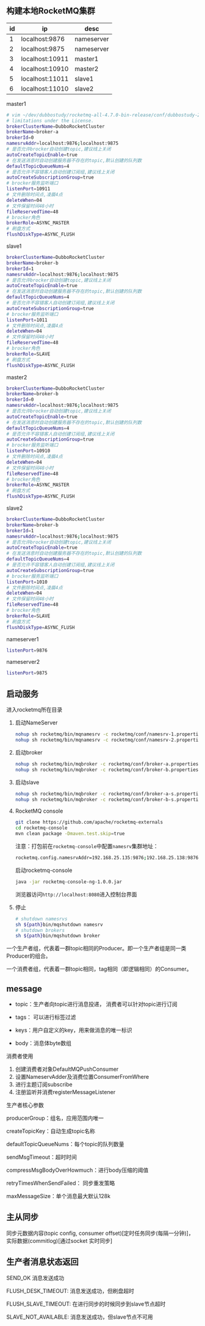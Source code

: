 

## 构建本地RocketMQ集群

| id   | ip              | desc       |
| ---- | --------------- | ---------- |
| 1    | localhost:9876  | nameserver |
| 2    | localhost:9875  | nameserver |
| 3    | localhost:10911 | master1    |
| 4    | localhost:10910 | master2    |
| 5    | localhost:11011 | slave1     |
| 6    | localhost:11010 | slave2     |

master1

```bash
# vim ~/dev/dubbostudy/rocketmq-all-4.7.0-bin-release/conf/dubbostudy-2m-2s-async/broker-a.properties
# limitations under the License.
brokerClusterName=DubboRocketCluster
brokerName=broker-a
brokerId=0
namesrvAddr=localhost:9876;localhost:9875
# 是否允许brocker自动创建topic,建议线上关闭
autoCreateTopicEnable=true
# 在发送消息时自动创建服务器不存在的topic,默认创建的队列数
defaultTopicQueueNums=4
# 是否允许不容错客人自动创建订阅组,建议线上关闭
autoCreateSubscriptionGroup=true
# brocker服务监听端口
listenPort=10911
# 文件删除时间点,凌晨4点
deleteWhen=04
# 文件保留时间48小时
fileReservedTime=48
# brocker角色
brokerRole=ASYNC_MASTER
# 刷盘方式
flushDiskType=ASYNC_FLUSH
```

slave1

```bash
brokerClusterName=DubboRocketCluster
brokerName=broker-b
brokerId=1
namesrvAddr=localhost:9876;localhost:9875
# 是否允许brocker自动创建topic,建议线上关闭
autoCreateTopicEnable=true
# 在发送消息时自动创建服务器不存在的topic,默认创建的队列数
defaultTopicQueueNums=4
# 是否允许不容错客人自动创建订阅组,建议线上关闭
autoCreateSubscriptionGroup=true
# brocker服务监听端口
listenPort=1011
# 文件删除时间点,凌晨4点
deleteWhen=04
# 文件保留时间48小时
fileReservedTime=48
# brocker角色
brokerRole=SLAVE
# 刷盘方式
flushDiskType=ASYNC_FLUSH
```

master2

```bash
brokerClusterName=DubboRocketCluster
brokerName=broker-b
brokerId=0
namesrvAddr=localhost:9876;localhost:9875
# 是否允许brocker自动创建topic,建议线上关闭
autoCreateTopicEnable=true
# 在发送消息时自动创建服务器不存在的topic,默认创建的队列数
defaultTopicQueueNums=4
# 是否允许不容错客人自动创建订阅组,建议线上关闭
autoCreateSubscriptionGroup=true
# brocker服务监听端口
listenPort=10910
# 文件删除时间点,凌晨4点
deleteWhen=04
# 文件保留时间48小时
fileReservedTime=48
# brocker角色
brokerRole=ASYNC_MASTER
# 刷盘方式
flushDiskType=ASYNC_FLUSH
```

slave2

```bash
brokerClusterName=DubboRocketCluster
brokerName=broker-b
brokerId=1
namesrvAddr=localhost:9876;localhost:9875
# 是否允许brocker自动创建topic,建议线上关闭
autoCreateTopicEnable=true
# 在发送消息时自动创建服务器不存在的topic,默认创建的队列数
defaultTopicQueueNums=4
# 是否允许不容错客人自动创建订阅组,建议线上关闭
autoCreateSubscriptionGroup=true
# brocker服务监听端口
listenPort=1010
# 文件删除时间点,凌晨4点
deleteWhen=04
# 文件保留时间48小时
fileReservedTime=48
# brocker角色
brokerRole=SLAVE
# 刷盘方式
flushDiskType=ASYNC_FLUSH
```

nameserver1

```bash
listenPort=9876
```

nameserver2

```bash
listenPort=9875
```

## 启动服务

进入rocketmq所在目录



1. 启动NameServer

   ```bash
   nohup sh rocketmq/bin/mqnamesrv -c rocketmq/conf/namesrv-1.properties
   nohup sh rocketmq/bin/mqnamesrv -c rocketmq/conf/namesrv-2.properties
   ```

2. 启动broker

   ```bash
   nohup sh rocketmq/bin/mqbroker -c rocketmq/conf/broker-a.properties &
   nohup sh rocketmq/bin/mqbroker -c rocketmq/conf/broker-b.properties &
   ```

3. 启动slave

   ```bash
   nohup sh rocketmq/bin/mqbroker -c rocketmq/conf/broker-a-s.properties &
   nohup sh rocketmq/bin/mqbroker -c rocketmq/conf/broker-b-s.properties &
   ```

4. RocketMQ console

   ```bash
   git clone https://github.com/apache/rocketmq-externals
   cd rocketmq-console
   mvn clean package -Dmaven.test.skip=true
   ```

   注意：打包前在```rocketmq-console```中配置```namesrv```集群地址：

   ```bash
   rocketmq.config.namesrvAddr=192.168.25.135:9876;192.168.25.138:9876
   ```

   启动rocketmq-console

   ```bash
   java -jar rocketmq-console-ng-1.0.0.jar
   ```

   浏览器访问`http://localhost:8080`进入控制台界面  
   
5. 停止

   ```bash
   # shutdown namesrvs
   sh ${path}bin/mqshutdown namesrv
   # shutdown brokers
   sh ${path}bin/mqshutdown broker
   ```

一个生产者组，代表着一群topic相同的Producer。即一个生产者组是同一类Producer的组合。

一个消费者组，代表着一群topic相同，tag相同（即逻辑相同）的Consumer。   



## message

- topic：生产者向topic进行消息投递， 消费者可以针对topic进行订阅

- tags： 可以进行标签过滤

- keys：用户自定义的key，用来做消息的唯一标识

- body：消息体byte数组

消费者使用

1. 创建消费者对象DefaultMQPushConsumer
2. 设置NameservAdder及消费位置ConsumerFromWhere
3. 进行主题订阅subscribe
4. 注册监听并消费registerMessageListener



生产者核心参数

producerGroup：组名，应用范围内唯一

createTopicKey：自动生成topic名称

defaultTopicQueueNums：每个topic的队列数量

sendMsgTimeout：超时时间

compressMsgBodyOverHowmuch：进行body压缩的阈值

retryTimesWhenSendFailed： 同步重发策略

maxMessageSize：单个消息最大默认128k



## 主从同步

同步元数据内容(topic config, consumer offset)[定时任务同步(每隔一分钟)]，实际数据(commitlog)[通过socket 实时同步]

## 生产者消息状态返回

SEND_OK 消息发送成功

FLUSH_DESK_TIMEOUT: 消息发送成功，但刷盘超时

FLUSH_SLAVE_TIMEOUT: 在进行同步的时候同步到slave节点超时

SLAVE_NOT_AVAILABLE: 消息发送成功，但slave节点不可用
